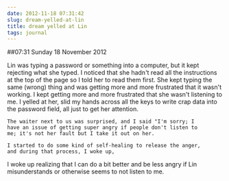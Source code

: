 ```yaml
---
date: 2012-11-18 07:31:42
slug: dream-yelled-at-lin
title: dream yelled at Lin
tags: journal
---
```


##07:31 Sunday 18 November 2012

Lin was typing a password or something into a computer, but it
    kept rejecting what she typed.  I noticed that she hadn't read
    all the instructions at the top of the page so I told her to 
    read them first.  She kept typing the same (wrong) thing and 
    was getting more and more frustrated that it wasn't working.  I
    kept getting more and more frustrated that she wasn't listening
    to me.  I yelled at her, slid my hands across all the keys to 
    write crap data into the password field, all just to get her 
    attention.
    
    The waiter next to us was surprised, and I said "I'm sorry; I 
    have an issue of getting super angry if people don't listen to 
    me; it's not her fault but I take it out on her.
    
    I started to do some kind of self-healing to release the anger, 
    and during that process, I woke up,


I woke up realizing that I can do a bit better and be less angry if Lin misunderstands or otherwise seems to not listen to me.
